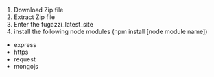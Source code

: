 1. Download Zip file
2. Extract Zip file
3. Enter the fugazzi_latest_site
4. install the following node modules (npm install [node module name])
  - express
  - https
  - request
  - mongojs
